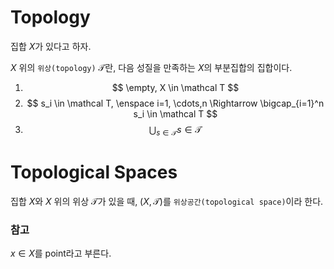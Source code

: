 # Topology
집합 $X$가 있다고 하자.

$X$ 위의 `위상(topology)` $\mathcal T$란, 다음 성질을 만족하는 $X$의 부분집합의 집합이다.
1. $$ \empty, X \in \mathcal T $$
2. $$ s_i \in \mathcal T, \enspace i=1, \cdots,n \Rightarrow \bigcap_{i=1}^n s_i \in \mathcal T $$
3. $$ \bigcup_{s \in \mathcal T} s \in \mathcal T $$

# Topological Spaces
집합 $X$와 $X$ 위의 위상 $\mathcal T$가 있을 때, $(X, \mathcal T)$를 `위상공간(topological space)`이라 한다.

### 참고
$x \in X$를 point라고 부른다.


